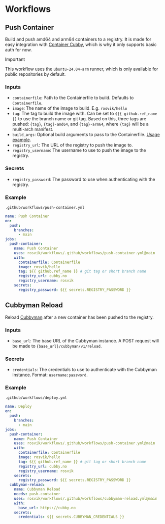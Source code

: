 # Workflows

## Push Container

Build and push amd64 and arm64 containers to a registry. It is made for easy integration with [Container Cubby](https://github.com/rosvik/container-cubby), which is why it only supports basic auth for now.

> [!IMPORTANT]
> This workflow uses the `ubuntu-24.04-arm` runner, which is only available for public repositories by default.

### Inputs

- `containerfile`: Path to the Containerfile to build. Defaults to `Containerfile`.
- `image`: The name of the image to build. E.g. `rosvik/hello`
- `tag`: The tag to build the image with. Can be set to `${{ github.ref_name }}` to use the branch name or git tag. Based on this, three tags are pushed: `{tag}`, `{tag}-amd64`, and `{tag}-arm64`, where `{tag}` will be a multi-arch manifest.
- `build_args`: Optional build arguments to pass to the Containerfile. [Usage example](https://github.com/rosvik/248.no/blob/master/.github/workflows/push-container.yml).
- `registry_url`: The URL of the registry to push the image to.
- `registry_username`: The username to use to push the image to the registry.

### Secrets

- `registry_password`: The password to use when authenticating with the registry.

### Example

`.github/workflows/push-container.yml`

```yaml
name: Push Container
on:
  push:
    branches:
      - main
jobs:
  push-container:
    name: Push Container
    uses: rosvik/workflows/.github/workflows/push-container.yml@main
    with:
      containerfile: Containerfile
      image: rosvik/hello
      tag: ${{ github.ref_name }} # git tag or short branch name
      registry_url: cubby.no
      registry_username: rosvik
    secrets:
      registry_password: ${{ secrets.REGISTRY_PASSWORD }}
```

## Cubbyman Reload

Reload [Cubbyman](https://github.com/rosvik/cubbyman) after a new container has been pushed to the registry.

### Inputs

- `base_url`: The base URL of the Cubbyman instance. A POST request will be made to `{base_url}/cubbyman/v1/reload`.

### Secrets

- `credentials`: The credentials to use to authenticate with the Cubbyman instance. Format: `username:password`.

### Example

`.github/workflows/deploy.yml`

```yaml
name: Deploy
on:
  push:
    branches:
      - main
jobs:
  push-container:
    name: Push Container
    uses: rosvik/workflows/.github/workflows/push-container.yml@main
    with:
      containerfile: Containerfile
      image: rosvik/hello
      tag: ${{ github.ref_name }} # git tag or short branch name
      registry_url: cubby.no
      registry_username: rosvik
    secrets:
      registry_password: ${{ secrets.REGISTRY_PASSWORD }}
  cubbyman-reload:
    name: Cubbyman Reload
    needs: push-container
    uses: rosvik/workflows/.github/workflows/cubbyman-reload.yml@main
    with:
      base_url: https://cubby.no
    secrets:
      credentials: ${{ secrets.CUBBYMAN_CREDENTIALS }}
```
